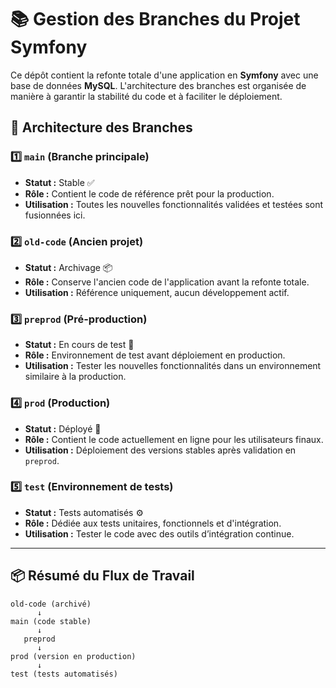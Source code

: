 # 📚 Gestion des Branches du Projet Symfony

Ce dépôt contient la refonte totale d'une application en **Symfony** avec une base de données **MySQL**. L'architecture des branches est organisée de manière à garantir la stabilité du code et à faciliter le déploiement.

## 🌳 **Architecture des Branches**

### 1️⃣ **`main`** (Branche principale)
- **Statut :** Stable ✅
- **Rôle :** Contient le code de référence prêt pour la production.
- **Utilisation :** Toutes les nouvelles fonctionnalités validées et testées sont fusionnées ici.

### 2️⃣ **`old-code`** (Ancien projet)
- **Statut :** Archivage 📦
- **Rôle :** Conserve l'ancien code de l'application avant la refonte totale.
- **Utilisation :** Référence uniquement, aucun développement actif.

### 3️⃣ **`preprod`** (Pré-production)
- **Statut :** En cours de test 🧪
- **Rôle :** Environnement de test avant déploiement en production.
- **Utilisation :** Tester les nouvelles fonctionnalités dans un environnement similaire à la production.

### 4️⃣ **`prod`** (Production)
- **Statut :** Déployé 🚀
- **Rôle :** Contient le code actuellement en ligne pour les utilisateurs finaux.
- **Utilisation :** Déploiement des versions stables après validation en `preprod`.

### 5️⃣ **`test`** (Environnement de tests)
- **Statut :** Tests automatisés ⚙️
- **Rôle :** Dédiée aux tests unitaires, fonctionnels et d'intégration.
- **Utilisation :** Tester le code avec des outils d’intégration continue.

---

## 📦 **Résumé du Flux de Travail**

```
old-code (archivé)
      ↓
main (code stable)
      ↓     
   preprod   
      ↓
prod (version en production)
      ↓
test (tests automatisés)
```

